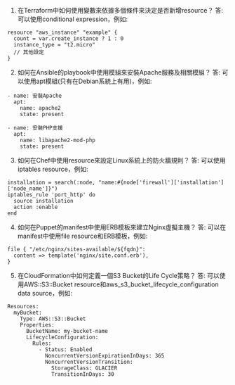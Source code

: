 

1. 在Terraform中如何使用變數來依據多個條件來決定是否新增resource？
答: 可以使用conditional expression，例如:
```
resource "aws_instance" "example" {
  count = var.create_instance ? 1 : 0
  instance_type = "t2.micro"
  // 其他設定
}
```

2. 如何在Ansible的playbook中使用模組來安裝Apache服務及相關模組？
答: 可以使用apt模組(只有在Debian系統上有用)，例如:
```
- name: 安裝Apache
  apt:
    name: apache2
    state: present

- name: 安裝PHP支援
  apt:
    name: libapache2-mod-php
    state: present
```

3. 如何在Chef中使用resource來設定Linux系統上的防火牆規則？
答: 可以使用iptables resource，例如:
```
installation = search(:node, "name:#{node['firewall']['installation']['node_name']}")
iptables_rule 'port_http' do
  source installation
  action :enable
end
```

4. 如何在Puppet的manifest中使用ERB模板來建立Nginx虛擬主機？
答: 可以在manifest中使用file resource和ERB模板，例如:
```
file { "/etc/nginx/sites-available/${fqdn}":
  content => template('nginx/site.conf.erb'),
}
```

5. 在CloudFormation中如何定義一個S3 Bucket的Life Cycle策略？
答: 可以使用AWS::S3::Bucket resource和aws_s3_bucket_lifecycle_configuration data source，例如:
```
Resources:
  myBucket:
    Type: AWS::S3::Bucket
    Properties:
      BucketName: my-bucket-name
      LifecycleConfiguration:
        Rules:
          - Status: Enabled
            NoncurrentVersionExpirationInDays: 365
            NoncurrentVersionTransition:
              StorageClass: GLACIER
              TransitionInDays: 30
```
